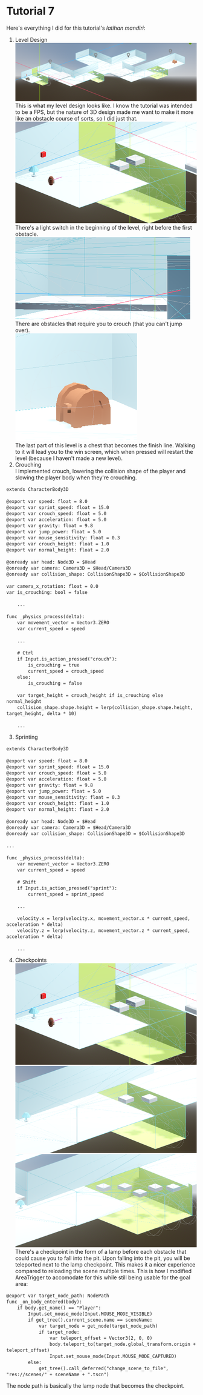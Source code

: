 # Tutorial 7
Here's everything I did for this tutorial's *latihan mandiri*:<br>
1. Level Design<br>
![alt text](image.png)<br>
This is what my level design looks like. I know the tutorial was intended to be a FPS, but the nature of 3D design made me want to make it more like an obstacle course of sorts, so I did just that.<br>
![alt text](image-1.png)<br>
There's a light switch in the beginning of the level, right before the first obstacle.<br>
![alt text](image-4.png)<br>
There are obstacles that require you to crouch (that you can't jump over).<br>
![alt text](image-5.png)<br>
The last part of this level is a chest that becomes the finish line. Walking to it will lead you to the win screen, which when pressed will restart the level (because I haven't made a new level).
2. Crouching<br>
I implemented crouch, lowering the collision shape of the player and slowing the player body when they're crouching.<br>
```
extends CharacterBody3D

@export var speed: float = 8.0
@export var sprint_speed: float = 15.0
@export var crouch_speed: float = 5.0
@export var acceleration: float = 5.0
@export var gravity: float = 9.8
@export var jump_power: float = 5.0
@export var mouse_sensitivity: float = 0.3
@export var crouch_height: float = 1.0
@export var normal_height: float = 2.0

@onready var head: Node3D = $Head
@onready var camera: Camera3D = $Head/Camera3D
@onready var collision_shape: CollisionShape3D = $CollisionShape3D

var camera_x_rotation: float = 0.0
var is_crouching: bool = false

    ...

func _physics_process(delta):
	var movement_vector = Vector3.ZERO
	var current_speed = speed

	...

	# Ctrl
	if Input.is_action_pressed("crouch"):
		is_crouching = true
		current_speed = crouch_speed
	else:
		is_crouching = false

	var target_height = crouch_height if is_crouching else normal_height
	collision_shape.shape.height = lerp(collision_shape.shape.height, target_height, delta * 10)

    ...

```
3. Sprinting
```
extends CharacterBody3D

@export var speed: float = 8.0
@export var sprint_speed: float = 15.0
@export var crouch_speed: float = 5.0
@export var acceleration: float = 5.0
@export var gravity: float = 9.8
@export var jump_power: float = 5.0
@export var mouse_sensitivity: float = 0.3
@export var crouch_height: float = 1.0
@export var normal_height: float = 2.0

@onready var head: Node3D = $Head
@onready var camera: Camera3D = $Head/Camera3D
@onready var collision_shape: CollisionShape3D = $CollisionShape3D

...

func _physics_process(delta):
	var movement_vector = Vector3.ZERO
	var current_speed = speed

	# Shift
	if Input.is_action_pressed("sprint"):
		current_speed = sprint_speed

	...

	velocity.x = lerp(velocity.x, movement_vector.x * current_speed, acceleration * delta)
	velocity.z = lerp(velocity.z, movement_vector.z * current_speed, acceleration * delta)

    ...

```

4. Checkpoints<br>
![alt text](image-1.png)<br>
![alt text](image-2.png)<br>
![alt text](image-3.png)<br>
There's a checkpoint in the form of a lamp before each obstacle that could cause you to fall into the pit. Upon falling into the pit, you will be teleported next to the lamp checkpoint. This makes it a nicer experience compared to reloading the scene multiple times. This is how I modified AreaTrigger to accomodate for this while still being usable for the goal area:
```
@export var target_node_path: NodePath
func _on_body_entered(body):
	if body.get_name() == "Player":
		Input.set_mouse_mode(Input.MOUSE_MODE_VISIBLE)
		if get_tree().current_scene.name == sceneName:
			var target_node = get_node(target_node_path)
			if target_node:
				var teleport_offset = Vector3(2, 0, 0)
				body.teleport_to(target_node.global_transform.origin + teleport_offset)
				Input.set_mouse_mode(Input.MOUSE_MODE_CAPTURED)
		else:
			get_tree().call_deferred("change_scene_to_file", "res://scenes/" + sceneName + ".tscn")
```
The node path is basically the lamp node that becomes the checkpoint.